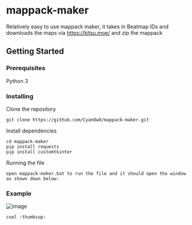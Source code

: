 # mappack-maker
Relatively easy to use mappack maker, it takes in Beatmap IDs and downloads the maps via https://kitsu.moe/ and zip the mappack

## Getting Started
### Prerequisites
Python 3
### Installing
Clone the repository
```
git clone https://github.com/CyanOwO/mappack-maker.git
```
Install dependencies

```
cd mappack-maker
pip install requests
pip install customtkinter
```
Running the file
```
open mappack-maker.bat to run the file and it should open the window as shown down below:
```
### Example
![image](https://user-images.githubusercontent.com/66593133/224320929-7355ac80-ed49-46b7-bfb1-2d139651bb92.png)
```
cool :thumbsup:
```
